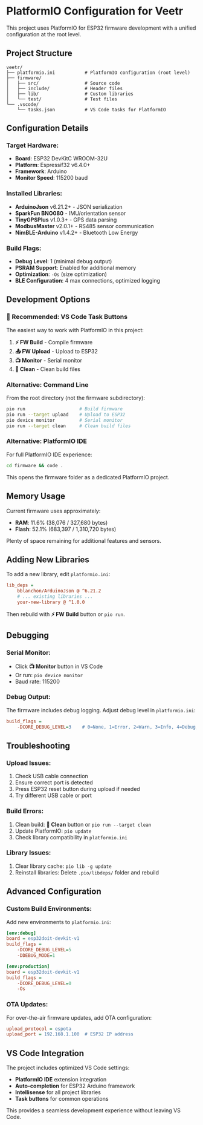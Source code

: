 # PlatformIO Configuration for Veetr

This project uses PlatformIO for ESP32 firmware development with a unified configuration at the root level.

## Project Structure

```
veetr/
├── platformio.ini           # PlatformIO configuration (root level)
├── firmware/
│   ├── src/                 # Source code
│   ├── include/             # Header files
│   ├── lib/                 # Custom libraries
│   └── test/                # Test files
└── .vscode/
    └── tasks.json           # VS Code tasks for PlatformIO
```

## Configuration Details

### Target Hardware:
- **Board**: ESP32 DevKitC WROOM-32U
- **Platform**: Espressif32 v6.4.0+
- **Framework**: Arduino
- **Monitor Speed**: 115200 baud

### Installed Libraries:
- **ArduinoJson** v6.21.2+ - JSON serialization
- **SparkFun BNO080** - IMU/orientation sensor
- **TinyGPSPlus** v1.0.3+ - GPS data parsing
- **ModbusMaster** v2.0.1+ - RS485 sensor communication
- **NimBLE-Arduino** v1.4.2+ - Bluetooth Low Energy

### Build Flags:
- **Debug Level**: 1 (minimal debug output)
- **PSRAM Support**: Enabled for additional memory
- **Optimization**: `-Os` (size optimization)
- **BLE Configuration**: 4 max connections, optimized logging

## Development Options

### 🎯 Recommended: VS Code Task Buttons
The easiest way to work with PlatformIO in this project:

1. **⚡ FW Build** - Compile firmware
2. **📤 FW Upload** - Upload to ESP32
3. **📺 Monitor** - Serial monitor
4. **🧹 Clean** - Clean build files

### Alternative: Command Line
From the root directory (not the firmware subdirectory):
```bash
pio run                    # Build firmware
pio run --target upload    # Upload to ESP32
pio device monitor         # Serial monitor
pio run --target clean     # Clean build files
```

### Alternative: PlatformIO IDE
For full PlatformIO IDE experience:
```bash
cd firmware && code .
```
This opens the firmware folder as a dedicated PlatformIO project.

## Memory Usage

Current firmware uses approximately:
- **RAM**: 11.6% (38,076 / 327,680 bytes)
- **Flash**: 52.1% (683,397 / 1,310,720 bytes)

Plenty of space remaining for additional features and sensors.

## Adding New Libraries

To add a new library, edit `platformio.ini`:
```ini
lib_deps = 
    bblanchon/ArduinoJson @ ^6.21.2
    # ... existing libraries ...
    your-new-library @ ^1.0.0
```

Then rebuild with **⚡ FW Build** button or `pio run`.

## Debugging

### Serial Monitor:
- Click **📺 Monitor** button in VS Code
- Or run: `pio device monitor`
- Baud rate: 115200

### Debug Output:
The firmware includes debug logging. Adjust debug level in `platformio.ini`:
```ini
build_flags = 
    -DCORE_DEBUG_LEVEL=3    # 0=None, 1=Error, 2=Warn, 3=Info, 4=Debug, 5=Verbose
```

## Troubleshooting

### Upload Issues:
1. Check USB cable connection
2. Ensure correct port is detected
3. Press ESP32 reset button during upload if needed
4. Try different USB cable or port

### Build Errors:
1. Clean build: **🧹 Clean** button or `pio run --target clean`
2. Update PlatformIO: `pio update`
3. Check library compatibility in `platformio.ini`

### Library Issues:
1. Clear library cache: `pio lib -g update`
2. Reinstall libraries: Delete `.pio/libdeps/` folder and rebuild

## Advanced Configuration

### Custom Build Environments:
Add new environments to `platformio.ini`:
```ini
[env:debug]
board = esp32doit-devkit-v1
build_flags = 
    -DCORE_DEBUG_LEVEL=5
    -DDEBUG_MODE=1

[env:production]
board = esp32doit-devkit-v1  
build_flags = 
    -DCORE_DEBUG_LEVEL=0
    -Os
```

### OTA Updates:
For over-the-air firmware updates, add OTA configuration:
```ini
upload_protocol = espota
upload_port = 192.168.1.100  # ESP32 IP address
```

## VS Code Integration

The project includes optimized VS Code settings:
- **PlatformIO IDE** extension integration
- **Auto-completion** for ESP32 Arduino framework
- **Intellisense** for all project libraries
- **Task buttons** for common operations

This provides a seamless development experience without leaving VS Code.

